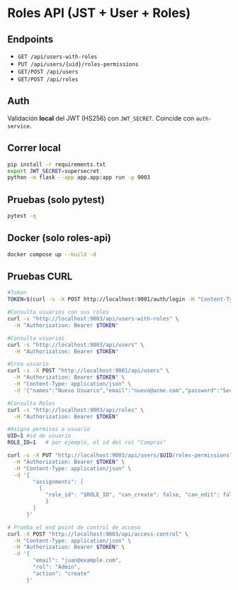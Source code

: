 # Roles API (JST + User + Roles)

## Endpoints
- `GET /api/users-with-roles`
- `PUT /api/users/{uid}/roles-permissions`
- `GET/POST /api/users`
- `GET/POST /api/roles`

## Auth
Validación **local** del JWT (HS256) con `JWT_SECRET`. Coincide con `auth-service`.

## Correr local
```bash
pip install -r requirements.txt
export JWT_SECRET=supersecret
python -m flask --app app.app:app run -p 9003
```

## Pruebas (solo pytest)
```bash
pytest -q
```

## Docker (solo roles-api)
```bash
docker compose up --build -d
```

## Pruebas CURL
```bash
#Token
TOKEN=$(curl -s -X POST http://localhost:9001/auth/login -H "Content-Type: application/json" -d '{"email":"admin@medisupply.com","password":"Admin#123"}' | jq -r .access_token)

#Consulta usuarios con sus roles
curl -s "http://localhost:9003/api/users-with-roles" \
  -H "Authorization: Bearer $TOKEN"

#Consulta usuarios
curl -s "http://localhost:9003/api/users" \
  -H "Authorization: Bearer $TOKEN"

#Crea usuario
curl -s -X POST "http://localhost:9001/api/users" \
  -H "Authorization: Bearer $TOKEN" \
  -H "Content-Type: application/json" \
  -d '{"names":"Nuevo Usuario","email":"nuevo@acme.com","password":"Secreta#123"}'

#Consulta Roles
curl -s "http://localhost:9003/api/roles" \
  -H "Authorization: Bearer $TOKEN"

#Asigna permisos a usuario
UID=1 #id de usuario
ROLE_ID=1   # por ejemplo, el id del rol "Compras"

curl -s -X PUT "http://localhost:9003/api/users/$UID/roles-permissions" \
  -H "Authorization: Bearer $TOKEN" \
  -H "Content-Type: application/json" \
  -d '{
        "assignments": [
          {
            "role_id": "$ROLE_ID", "can_create": false, "can_edit": false, "can_delete": false, "can_view": true 
            }
        ]
      }'
```
```bash
# Prueba el end point de control de acceso
curl -X POST "http://localhost:9003/api/access-control" \
  -H "Content-Type: application/json" \
  -H "Authorization: Bearer $TOKEN" \
  -d '{
        "email": "juan@example.com",
        "rol": "Admin",
        "action": "create"
      }'
      
```

